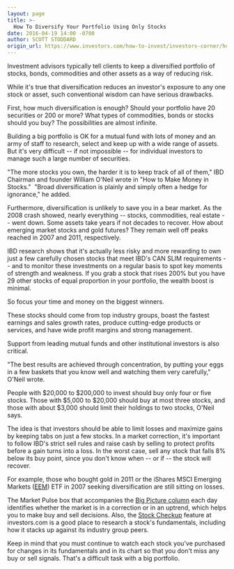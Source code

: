 ```yaml
---
layout: page
title: >-
  How To Diversify Your Portfolio Using Only Stocks
date: 2016-04-19 14:00 -0700
author: SCOTT STODDARD
origin_url: https://www.investors.com/how-to-invest/investors-corner/how-to-diversify-your-portfolio-using-only-stocks/
---
```


Investment advisors typically tell clients to keep a diversified portfolio of stocks, bonds, commodities and other assets as a way of reducing risk.

While it's true that diversification reduces an investor's exposure to any one stock or asset, such conventional wisdom can have serious drawbacks.

First, how much diversification is enough? Should your portfolio have 20 securities or 200 or more? What types of commodities, bonds or stocks should you buy? The possibilities are almost infinite.

Building a big portfolio is OK for a mutual fund with lots of money and an army of staff to research, select and keep up with a wide range of assets. But it's very difficult -- if not impossible -- for individual investors to manage such a large number of securities.

"The more stocks you own, the harder it is to keep track of all of them," IBD Chairman and founder William O'Neil wrote in "How to Make Money in Stocks."  "Broad diversification is plainly and simply often a hedge for ignorance," he added.

Furthermore, diversification is unlikely to save you in a bear market. As the 2008 crash showed, nearly everything -- stocks, commodities, real estate -- went down. Some assets take years if not decades to recover. How about emerging market stocks and gold futures? They remain well off peaks reached in 2007 and 2011, respectively.

IBD research shows that it's actually less risky and more rewarding to own just a few carefully chosen stocks that meet IBD's CAN SLIM requirements -- and to monitor these investments on a regular basis to spot key moments of strength and weakness. If you grab a stock that rises 200% but you have 29 other stocks of equal proportion in your portfolio, the wealth boost is minimal.

So focus your time and money on the biggest winners.

These stocks should come from top industry groups, boast the fastest earnings and sales growth rates, produce cutting-edge products or services, and have wide profit margins and strong management.

Support from leading mutual funds and other institutional investors is also critical.

"The best results are achieved through concentration, by putting your eggs in a few baskets that you know well and watching them very carefully," O'Neil wrote.

People with \$20,000 to \$200,000 to invest should buy only four or five stocks. Those with \$5,000 to \$20,000 should buy at most three stocks, and those with about \$3,000 should limit their holdings to two stocks, O'Neil says.

The idea is that investors should be able to limit losses and maximize gains by keeping tabs on just a few stocks. In a market correction, it's important to follow IBD's strict sell rules and raise cash by selling to protect profits before a gain turns into a loss. In the worst case, sell any stock that falls 8% below its buy point, since you don't know when -- or if -- the stock will recover.

For example, those who bought gold in 2011 or the iShares MSCI Emerging Markets ([EEM](https://research.investors.com/quote.aspx?symbol=EEM)) ETF in 2007 seeking diversification are still sitting on losses.

The Market Pulse box that accompanies the [Big Picture column](https://www.investors.com/category/market-trend/the-big-picture/) each day identifies whether the market is in a correction or in an uptrend, which helps you to make buy and sell decisions. Also, the [Stock Checkup](http://research.investors.com/stock-checkup/) feature at investors.com is a good place to research a stock's fundamentals, including how it stacks up against its industry group peers.

Keep in mind that you must continue to watch each stock you've purchased for changes in its fundamentals and in its chart so that you don't miss any buy or sell signals. That's a difficult task with a big portfolio.
